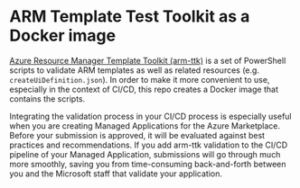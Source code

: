 # ARM Template Test Toolkit as a Docker image

[Azure Resource Manager Template Toolkit (arm-ttk)](https://github.com/Azure/arm-ttk) is a set of PowerShell scripts
to validate ARM templates as well as related resources (e.g. `createUiDefinition.json`). In order to make it more
convenient to use, especially in the context of CI/CD, this repo creates a Docker image that contains the scripts.

Integrating the validation process in your CI/CD process is especially useful when you are creating Managed Applications
for the Azure Marketplace. Before your submission is approved, it will be evaluated against best practices and 
recommendations. If you add arm-ttk validation to the CI/CD pipeline of your Managed Application, submissions will go through
much more smoothly, saving you from time-consuming back-and-forth between you and the Microsoft staff that validate
your application.
